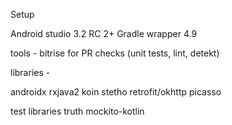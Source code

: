 
Setup

Android studio 3.2 RC 2+
Gradle wrapper 4.9

tools - 
    bitrise for PR checks (unit tests, lint, detekt)

libraries - 

androidx
rxjava2
koin
stetho
retrofit/okhttp
picasso

test libraries
truth
mockito-kotlin

